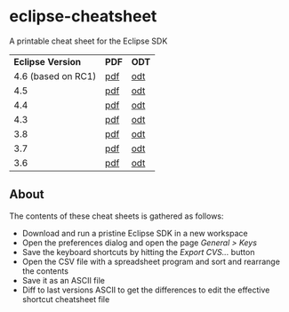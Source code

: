 eclipse-cheatsheet
==================

A printable cheat sheet for the Eclipse SDK

<table>
  <tr>
    <td><b>Eclipse Version</b></td>
    <td><b>PDF</b></td>
    <td><b>ODT</b></td>
  </tr>
  <tr>
    <td>4.6 (based on RC1)</td>
    <td><a href="https://github.com/pellaton/eclipse-cheatsheet/raw/master/eclipse4.6/eclipse-shortcuts-4.6.0.pdf">pdf</a></td>
    <td><a href="https://github.com/pellaton/eclipse-cheatsheet/raw/master/eclipse4.6/eclipse-shortcuts-4.6.0.odt">odt</a></td>
  </tr>
  <tr>
    <td>4.5</td>
    <td><a href="https://github.com/pellaton/eclipse-cheatsheet/raw/master/eclipse4.5/eclipse-shortcuts-4.5.0.pdf">pdf</a></td>
    <td><a href="https://github.com/pellaton/eclipse-cheatsheet/raw/master/eclipse4.5/eclipse-shortcuts-4.5.0.odt">odt</a></td>
  </tr>
  <tr>
    <td>4.4</td>
    <td><a href="https://github.com/pellaton/eclipse-cheatsheet/raw/master/eclipse4.4/eclipse-shortcuts-4.4.0.pdf">pdf</a></td>
    <td><a href="https://github.com/pellaton/eclipse-cheatsheet/raw/master/eclipse4.4/eclipse-shortcuts-4.4.0.odt">odt</a></td>
  </tr>
  <tr>
    <td>4.3</td>
    <td><a href="https://github.com/pellaton/eclipse-cheatsheet/raw/master/eclipse4.3/eclipse-shortcuts-4.3.0.pdf">pdf</a></td>
    <td><a href="https://github.com/pellaton/eclipse-cheatsheet/raw/master/eclipse4.3/eclipse-shortcuts-4.3.0.odt">odt</a></td>
  </tr>
  <tr>
    <td>3.8</td>
    <td><a href="https://github.com/pellaton/eclipse-cheatsheet/raw/master/eclipse3.8/eclipse-shortcuts-3.8.0.pdf">pdf</a></td>
    <td><a href="https://github.com/pellaton/eclipse-cheatsheet/raw/master/eclipse3.8/eclipse-shortcuts-3.8.0.odt">odt</a></td>
  </tr>
  <tr>
    <td>3.7</td>
    <td><a href="https://github.com/pellaton/eclipse-cheatsheet/raw/master/eclipse3.7/eclipse-shortcuts-3.7.0.pdf">pdf</a></td>
    <td><a href="https://github.com/pellaton/eclipse-cheatsheet/raw/master/eclipse3.7/eclipse-shortcuts-3.7.0.odt">odt</a></td>
  <tr>
  <tr>
    <td>3.6</td>
    <td><a href="https://github.com/pellaton/eclipse-cheatsheet/raw/master/eclipse3.6/eclipse-shortcuts-3.6.2.pdf">pdf</a></td>
    <td><a href="https://github.com/pellaton/eclipse-cheatsheet/raw/master/eclipse3.6/eclipse-shortcuts-3.6.2.odt">odt</a></td>
  </tr>
</table>

## About
The contents of these cheat sheets is gathered as follows:
- Download and run a pristine Eclipse SDK in a new workspace
- Open the preferences dialog and open the page <i>General > Keys</i>
- Save the keyboard shortcuts by hitting the <i>Export CVS...</i> button
- Open the CSV file with a spreadsheet program and sort and rearrange the contents
- Save it as an ASCII file
- Diff to last versions ASCII to get the differences to edit the effective shortcut cheatsheet file

